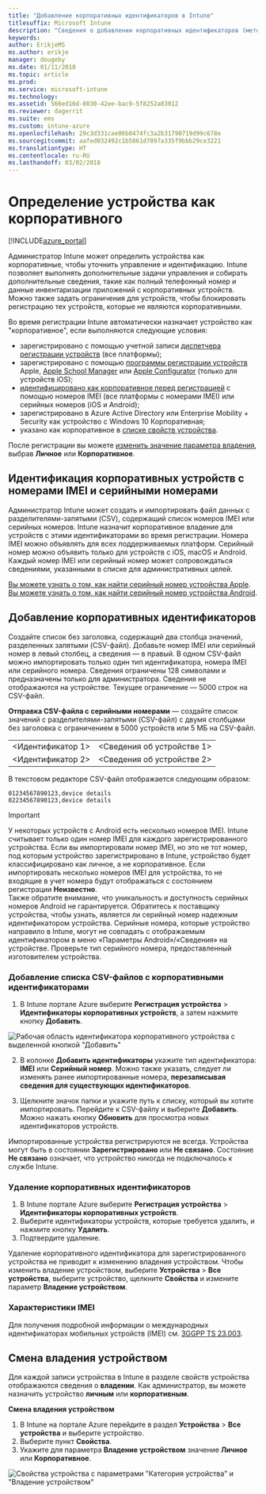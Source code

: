 ```yaml
---
title: "Добавление корпоративных идентификаторов в Intune"
titlesuffix: Microsoft Intune
description: "Сведения о добавлении корпоративных идентификаторов (метода регистрации, номеров IMEI и серийных номеров) в Microsoft Intune."
keywords: 
author: ErikjeMS
ms.author: erikje
manager: dougeby
ms.date: 01/11/2018
ms.topic: article
ms.prod: 
ms.service: microsoft-intune
ms.technology: 
ms.assetid: 566ed16d-8030-42ee-bac9-5f8252a83012
ms.reviewer: dagerrit
ms.suite: ems
ms.custom: intune-azure
ms.openlocfilehash: 29c3d331cae06b0474fc3a2b31790719d99c678e
ms.sourcegitcommit: aafed032492c1b5861d7097a335f9bbb29ce3221
ms.translationtype: HT
ms.contentlocale: ru-RU
ms.lasthandoff: 03/02/2018
---
```

# <a name="identify-devices-as-corporate-owned"></a>Определение устройства как корпоративного

[!INCLUDE[azure_portal](./includes/azure_portal.md)]

Администратор Intune может определить устройства как корпоративные, чтобы уточнить управление и идентификацию. Intune позволяет выполнять дополнительные задачи управления и собирать дополнительные сведения, такие как полный телефонный номер и данные инвентаризации приложений с корпоративных устройств. Можно также задать ограничения для устройств, чтобы блокировать регистрацию тех устройств, которые не являются корпоративными.

Во время регистрации Intune автоматически назначает устройство как "корпоративное", если выполняются следующие условия:

- зарегистрировано с помощью учетной записи [диспетчера регистрации устройств](device-enrollment-manager-enroll.md) (все платформы);
- зарегистрировано с помощью [программы регистрации устройств](device-enrollment-program-enroll-ios.md) Apple, [Apple School Manager](apple-school-manager-set-up-ios.md) или [Apple Configurator](apple-configurator-enroll-ios.md) (только для устройств iOS);
- [идентифицировано как корпоративное перед регистрацией](#identify-corporate-owned-devices-with-imei-or-serial-number) с помощью номеров IMEI (все платформы с номерами IMEI) или серийных номеров (iOS и Android);
- зарегистрировано в Azure Active Directory или Enterprise Mobility + Security как устройство с Windows 10 Корпоративная;
- указано как корпоративное в [списке свойств устройства](#change-device-ownership).

После регистрации вы можете [изменить значение параметра владения](#change-device-ownership), выбрав **Личное** или **Корпоративное**.

## <a name="identify-corporate-owned-devices-with-imei-or-serial-number"></a>Идентификация корпоративных устройств с номерами IMEI и серийными номерами

Администратор Intune может создать и импортировать файл данных с разделителями-запятыми (CSV), содержащий список номеров IMEI или серийных номеров. Intune назначит корпоративное владение для устройств с этими идентификаторами во время регистрации. Номера IMEI можно объявлять для всех поддерживаемых платформ. Серийный номер можно объявить только для устройств с iOS, macOS и Android. Каждый номер IMEI или серийный номер может сопровождаться сведениями, указанными в списке для административных целей.

<!-- When you upload serial numbers for company-owned iOS devices, they must be paired with a corporate enrollment profile. Devices must then be enrolled using either Apple’s device enrollment program (DEP) or Apple Configurator to have them appear as company-owned. -->

[Вы можете узнать о том, как найти серийный номер устройства Apple](https://support.apple.com/HT204308).<br>
[Вы можете узнать о том, как найти серийный номер устройства Android](https://support.google.com/store/answer/3333000).

## <a name="add-corporate-identifiers"></a>Добавление корпоративных идентификаторов
Создайте список без заголовка, содержащий два столбца значений, разделенных запятыми (CSV-файл). Добавьте номер IMEI или серийный номер в левый столбец, а сведения — в правый. В одном CSV-файл можно импортировать только один тип идентификатора, номера IMEI или серийного номера. Сведения ограничены 128 символами и предназначены только для администратора. Сведения не отображаются на устройстве. Текущее ограничение — 5000 строк на CSV-файл.

**Отправка CSV-файла с серийными номерами** — создайте список значений с разделителями-запятыми (CSV-файл) с двумя столбцами без заголовка с ограничением в 5000 устройств или 5 МБ на CSV-файл.

|||
|-|-|
|&lt;Идентификатор 1&gt;|&lt;Сведения об устройстве 1&gt;|
|&lt;Идентификатор 2&gt;|&lt;Сведения об устройстве 2&gt;|

В текстовом редакторе CSV-файл отображается следующим образом:

```
01234567890123,device details
02234567890123,device details
```

> [!IMPORTANT]
> У некоторых устройств с Android есть несколько номеров IMEI. Intune считывает только один номер IMEI для каждого зарегистрированного устройства. Если вы импортировали номер IMEI, но это не тот номер, под которым устройство зарегистрировано в Intune, устройство будет классифицировано как личное, а не корпоративное. Если импортировать несколько номеров IMEI для устройства, то не входящие в учет номера будут отображаться с состоянием регистрации **Неизвестно**.<br>
>Также обратите внимание, что уникальность и доступность серийных номеров Android не гарантируется. Обратитесь к поставщику устройства, чтобы узнать, является ли серийный номер надежным идентификатором устройства.
>Серийные номера, которые устройство направило в Intune, могут не совпадать с отображаемым идентификатором в меню «Параметры Android»/«Сведения» на устройстве. Проверьте тип серийного номера, предоставленный изготовителем устройства.

### <a name="add-a-csv-list-of-corporate-identifiers"></a>Добавление списка CSV-файлов с корпоративными идентификаторами

1. В Intune портале Azure выберите **Регистрация устройства** > **Идентификаторы корпоративных устройств**, а затем нажмите кнопку **Добавить**.

 ![Рабочая область идентификатора корпоративного устройства с выделенной кнопкой "Добавить"](./media/add-corp-id.png)

2. В колонке **Добавить идентификаторы** укажите тип идентификатора: **IMEI** или **Серийный номер**. Можно также указать, следует ли изменять ранее импортированные номера, **перезаписывая сведения для существующих идентификаторов**.

3. Щелкните значок папки и укажите путь к списку, который вы хотите импортировать. Перейдите к CSV-файлу и выберите **Добавить**. Можно нажать кнопку **Обновить** для просмотра новых идентификаторов устройств.

Импортированные устройства регистрируются не всегда. Устройства могут быть в состоянии **Зарегистрировано** или **Не связано**. Состояние **Не связано** означает, что устройство никогда не подключалось к службе Intune.

### <a name="delete-corporate-identifiers"></a>Удаление корпоративных идентификаторов

1. В Intune портале Azure выберите **Регистрация устройства** > **Идентификаторы корпоративных устройств**.
2. Выберите идентификаторы устройств, которые требуется удалить, и нажмите кнопку **Удалить**.
3. Подтвердите удаление.

Удаление корпоративного идентификатора для зарегистрированного устройства не приводит к изменению владения устройством. Чтобы изменить владение устройством, выберите **Устройства** > **Все устройства**, выберите устройство, щелкните **Свойства** и измените параметр **Владение устройством**.

### <a name="imei-specifications"></a>Характеристики IMEI
Для получения подробной информации о международных идентификаторах мобильных устройств (IMEI) см. [3GGPP TS 23.003](https://portal.3gpp.org/desktopmodules/Specifications/SpecificationDetails.aspx?specificationId=729).

## <a name="change-device-ownership"></a>Смена владения устройством

Для каждой записи устройства в Intune в разделе свойств устройства отображаются сведения о **владении**. Как администратор, вы можете назначить устройство **личным** или **корпоративным**.

**Смена владения устройством**
1. В Intune на портале Azure перейдите в раздел **Устройства** > **Все устройства** и выберите устройство.
3. Выберите пункт **Свойства**.
4. Укажите для параметра **Владение устройством** значение **Личное** или **Корпоративное**.

  ![Свойства устройства с параметрами "Категория устройства" и "Владение устройством"](./media/device-properties.png)
